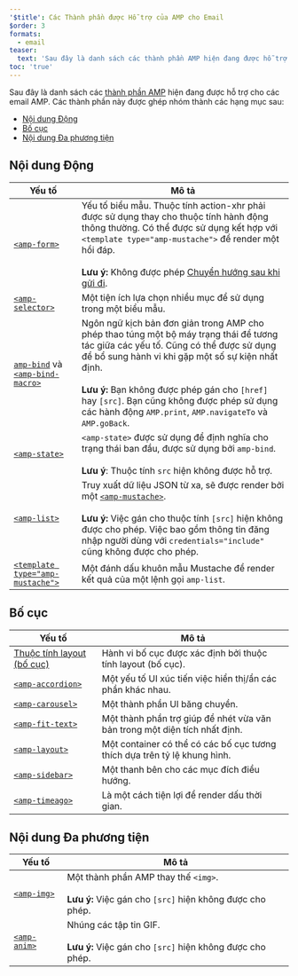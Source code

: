 ```yaml
---
'$title': Các Thành phần được Hỗ trợ của AMP cho Email
$order: 3
formats:
  - email
teaser:
  text: 'Sau đây là danh sách các thành phần AMP hiện đang được hỗ trợ cho các email AMP. Các thành phần này được ghép nhóm thành các hạng mục sau:'
toc: 'true'
---
```


<!--
This file is imported from https://github.com/ampproject/amphtml/blob/main/docs/spec/email/amp-email-components.md.
Please do not change this file.
If you have found a bug or an issue please
have a look and request a pull request there.
-->

<!---
Copyright 2018 The AMP HTML Authors. All Rights Reserved.

Licensed under the Apache License, Version 2.0 (the "License");
you may not use this file except in compliance with the License.
You may obtain a copy of the License at

      http://www.apache.org/licenses/LICENSE-2.0

Unless required by applicable law or agreed to in writing, software
distributed under the License is distributed on an "AS-IS" BASIS,
WITHOUT WARRANTIES OR CONDITIONS OF ANY KIND, either express or implied.
See the License for the specific language governing permissions and
limitations under the License.
-->

Sau đây là danh sách các [thành phần AMP](https://amp.dev/documentation/components/?format=email) hiện đang được hỗ trợ cho các email AMP. Các thành phần này được ghép nhóm thành các hạng mục sau:

- [Nội dung Động](#dynamic-content)
- [Bố cục](#layout)
- [Nội dung Đa phương tiện](#media)

## Nội dung Động <a name="dynamic-content"></a>

| Yếu tố                                                                                                                                                                         | Mô tả                                                                                                                                                                                                                                                                                                                                                       |
| ------------------------------------------------------------------------------------------------------------------------------------------------------------------------------ | ----------------------------------------------------------------------------------------------------------------------------------------------------------------------------------------------------------------------------------------------------------------------------------------------------------------------------------------------------------- |
| [`<amp-form>`](https://amp.dev/documentation/components/amp-form)                                                                                                              | Yếu tố biểu mẫu. Thuộc tính action-xhr phải được sử dụng thay cho thuộc tính hành động thông thường. Có thể được sử dụng kết hợp với `<template type="amp-mustache">` để render một hồi đáp. <br><br>**Lưu ý:** Không được phép [Chuyển hướng sau khi gửi đi](https://amp.dev/documentation/components/amp-form/#redirecting-after-a-submission).           |
| [`<amp-selector>`](https://amp.dev/documentation/components/amp-selector)                                                                                                      | Một tiện ích lựa chọn nhiều mục để sử dụng trong một biểu mẫu.                                                                                                                                                                                                                                                                                              |
| [`amp-bind`](https://amp.dev/documentation/components/amp-bind) và [`<amp-bind-macro>`](https://amp.dev/documentation/components/amp-bind#defining-macros-with-amp-bind-macro) | Ngôn ngữ kịch bản đơn giản trong AMP cho phép thao túng một bộ máy trạng thái để tương tác giữa các yếu tố. Cũng có thể được sử dụng để bổ sung hành vi khi gặp một số sự kiện nhất định.<br><br>**Lưu ý:** Bạn không được phép gán cho `[href]` hay `[src]`. Bạn cũng không được phép sử dụng các hành động `AMP.print`, `AMP.navigateTo` và `AMP.goBack`. |
| [`<amp-state>`](https://amp.dev/documentation/components/amp-bind#%3Camp-state%3E-specification)                                                                               | `<amp-state>` được sử dụng để định nghĩa cho trạng thái ban đầu, được sử dụng bởi `amp-bind`.<br><br>**Lưu ý**: Thuộc tính `src` hiện không được hỗ trợ.                                                                                                                                                                                                    |
| [`<amp-list>`](https://amp.dev/documentation/components/amp-list)                                                                                                              | Truy xuất dữ liệu JSON từ xa, sẽ được render bởi một [`<amp-mustache>`](https://amp.dev/documentation/components/amp-mustache).<br><br>**Lưu ý:** Việc gán cho thuộc tính `[src]` hiện không được cho phép. Việc bao gồm thông tin đăng nhập người dùng với `credentials="include"` cũng không được cho phép.                                               |
| [`<template type="amp-mustache">`](https://amp.dev/documentation/components/amp-mustache)                                                                                      | Một đánh dấu khuôn mẫu Mustache để render kết quả của một lệnh gọi `amp-list`.                                                                                                                                                                                                                                                                              |

## Bố cục <a name="layout"></a>

| Yếu tố                                                                                                                    | Mô tả                                                                      |
| ------------------------------------------------------------------------------------------------------------------------- | -------------------------------------------------------------------------- |
| [Thuộc tính layout (bố cục)](https://amp.dev/documentation/guides-and-tutorials/learn/amp-html-layout/#layout-attributes) | Hành vi bố cục được xác định bởi thuộc tính layout (bố cục).               |
| [`<amp-accordion>`](https://amp.dev/documentation/components/amp-accordion)                                               | Một yếu tố UI xúc tiến việc hiển thị/ẩn các phần khác nhau.                |
| [`<amp-carousel>`](https://amp.dev/documentation/components/amp-carousel)                                                 | Một thành phần UI băng chuyền.                                             |
| [`<amp-fit-text>`](https://amp.dev/documentation/components/amp-fit-text)                                                 | Một thành phần trợ giúp để nhét vừa văn bản trong một diện tích nhất định. |
| [`<amp-layout>`](https://amp.dev/documentation/components/amp-layout)                                                     | Một container có thể có các bố cục tương thích dựa trên tỷ lệ khung hình.  |
| [`<amp-sidebar>`](https://amp.dev/documentation/components/amp-sidebar)                                                   | Một thanh bên cho các mục đích điều hướng.                                 |
| [`<amp-timeago>`](https://amp.dev/documentation/components/amp-timeago)                                                   | Là một cách tiện lợi để render dấu thời gian.                              |

## Nội dung Đa phương tiện <a name="media"></a>

| Yếu tố                                                            | Mô tả                                                                                                 |
| ----------------------------------------------------------------- | ----------------------------------------------------------------------------------------------------- |
| [`<amp-img>`](https://amp.dev/documentation/components/amp-img)   | Một thành phần AMP thay thế `<img>`.<br><br>**Lưu ý:** Việc gán cho `[src]` hiện không được cho phép. |
| [`<amp-anim>`](https://amp.dev/documentation/components/amp-anim) | Nhúng các tập tin GIF.<br><br>**Lưu ý:** Việc gán cho `[src]` hiện không được cho phép.               |

